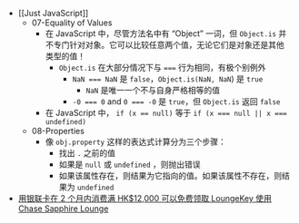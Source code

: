 - [[Just JavaScript]]
	- 07-Equality of Values
		- 在 JavaScript 中，尽管方法名中有 “Object” 一词，但 `Object.is` 并不专门针对对象。它可以比较任意两个值，无论它们是对象还是其他类型的值！
			- `Object.is` 在大部分情况下与 `===` 行为相同，有极个别例外
				- `NaN === NaN` 是 `false`，`Object.is(NaN, NaN`) 是 `true`
					- `NaN` 是唯一一个不与自身严格相等的值
				- `-0 === 0` and `0 === -0` 是 `true`，但 `Object.is` 返回 `false`
		- 在 JavaScript 中， `if (x == null)`  等于 `if (x === null || x === undefined)`
	- 08-Properties
		- 像 `obj.property` 这样的表达式计算分为三个步骤：
			- 找出 `.` 之前的值
			- 如果是 `null` 或 `undefined` ，则抛出错误
			- 如果该属性存在，则结果为它指向的值。如果该属性不存在，则结果为 `undefined`
- [用银联卡在 2 个月内消费满 HK$12,000 可以免费领取 LoungeKey 使用 Chase Sapphire Lounge](https://www.flyasia.co/2023/10/20/unionpay-loungekey/)